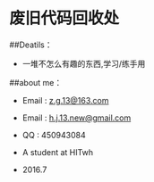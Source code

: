 # 废旧代码回收处

##Deatils：

* 一堆不怎么有趣的东西,学习/练手用 

##about me：

* Email : z.g.13@163.com 
* Email : h.j.13.new@gmail.com
* QQ    : 450943084   
* A student at HITwh    

* 2016.7
